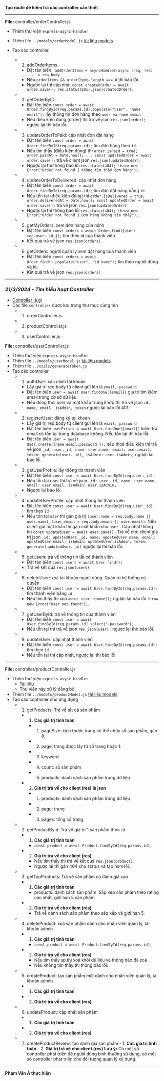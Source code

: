 
**Tạo route để kiểm tra các controller cần thiết**

---

**File:** controller/orderController.js

- Thêm thư viện `express-async-handler`
- Thêm file `../models/orderModel.js` [tài liệu models](../models/ReadModel.md)
- Tạo các controller

  - 1. addOrderItems
    - Đặt tên biến ` addOrderItems = asyncHandler(async (req, res) ...  = req.body`
    - Nếu `orderItems && orderItems.length === 0` thì báo lỗi
    - Ngược lại thì cập nhật `const createdOrder = await order.save(); res.status(201).json(createdOrder);`
  - 2. getOrderByID
    - Đặt tên biến `const order = await Order.findById(req.params.id).populate("user", "name email");` lấy thông tin đơn hàng theo `user và name email`
    - Nếu điều kiện đúng (order) thì trả về json `res.json(order);` ngược lại thì báo lỗi.
  - 3. updateOrderToPaid: cập nhật đơn đặt hàng
    - Đặt tên biến `const order = await Order.findById(req.params.id);` tìm đơn hàng theo `id`.
    - Nếu tìm thấy (điều kiện đúng) thì `order.isPaid = true; order.paidAt = Date.now(); ... const updatedOrder = await order.save();` trả về client json `res.json(updatedOrder);`
    - Ngược lại thì thông báo lỗi `res.status(404); throw new Error("Order not found | Không tìm thấy đơn hàng");`
  - 4. updateOrderToDelivered: cập nhật đơn hàng
    - Đặt tên biến `const order = await Order.findById(req.params.id);` tìm đơn đặt hàng bằng `id`
    - Nếu tồn tại (điều kiện đúng) thì `order.isDelivered = true; order.deliveredAt = Date.now(); const updatedOrder = await order.save();` trả về json `res.json(updatedOrder)`
    - Ngược lại thì thông báo lỗi `res.status(404); throw new Error("Order not found | Đơn hàng không tìm thấy");`
  - 5. getMyOrders: xem đơn hàng của mình
    - Đặt tên biến `const orders = await Order.find({user: req.user._id,});` tìm theo id của thành viên
    - Kết quả trả về json `res.json(orders)`.
  - 6. getOrders: người quản lý xem đặt hàng của thành viên
    - Đặt tên biến `const orders = await Order.find().populate("user", "id name");` tìm theo người dùng và id.
    - Kết quả trả về json `res.json(orders)`

---

### _21/3/2024 - Tìm hiểu hoạt Controller_

- [Controller là gì](https://viblo.asia/p/nodejs-bai-8-controller-LzD5dgAeljY)
- Các file `controller` được lưu trong thư mục cùng tên
  - 1. orderController.js
  - 2. productController.js
  - 3. userController.js

**File:** controller/userController.js

- Thêm thư viện `express-async-handler`
- Thêm file `../models/userModel.js` [tài liệu models](../models/ReadModel.md)
- Thêm file `../utils/generateToken.js`
- Tạo các controller
  - 1. authUser: xác minh tài khoản
    - Lấy giá trị req.body từ client gửi lên là `email, password`
    - Đặt tên biến `user = await User.findOne({email})` giá trị tìm kiếm email trong cơ sở dữ liệu.
    - Nếu đồng thời user và mật khẩu trung khớp thì trả về json `id, name, email, isAdmin, token` ngược lại báo lỗi 401
  - 2. registerUser: đăng ký tài khoản
    - Lấy giá trị req.body từ client gửi lên là `email, password`
    - Đặt tên biến `userExists = await User.findOne({email})` kiểm tra email có tồn tại trong database không. Nếu tồn tại thì báo lỗi.
    - Đặt tên biến `user = await User.create({name,email,password,});` nếu thoả điều kiện thì trả về json `_id: user._id, name: user.name, email: user.email, token: generate(user._id), isAdmin: user.isAdmin,` ngược lại báo lỗi.
  - 3. getUserProfile: lấy thông tin thành viên
    - Đặt tên biến `const user = await User.findById(req.user._id);`
    - Nếu tồn tại user thì trả về json `_id: user._id, name: user.name, email: user.email, isAdmin: user.isAdmin,`
    - Ngược lại báo lỗi.
  - 4. updateUserProfile: cập nhật thông tin thành viên
    - Đặt tên biến `const user = await User.findById(req.user._id);` tìm theo `id`
    - Nếu tồn tại `user` thì gán giá trị `(user.name = req.body.name || user.name)`, `(user.email = req.body.email || user.email)`. Nếu client gửi mật khẩu thì gán mật khẩu cho `user` . Cập nhật thông tin `const updatedUser = await user.save();`.Trả về cho client giá trị json `_id: updatedUser._id, name: updatedUser.name, email: updatedUser.email, isAdmin: updatedUser.isAdmin, token: generate(updatedUser._id)` ngược lại thì báo lỗi.
  - 5. getUsers: trả về thông tin tất cả thành viên
    - Đặt tên biến `const users = await User.find();`
    - Trả về kết quả `res.json(users)`
  - 6. deleteUser: xoá tài khoản người dùng. Quản trị hệ thống có quyền
    - Đặt tên biến `const user = await User.findById(req.params.id);` tìm thành viên bằng `id`
    - Nếu tìm thấy thì xoá `await user.remove();` ngược lại báo lỗi `throw new Error("User not found");`.
  - 7. getUserById: trả về thông tin của thành viên
    - Đặt tên biến `const user = await User.findById(req.params.id).select("-password");`
    - Nếu tồn tại thì trả về json `res.json(user);` ngược lại thò báo lỗi.
  - 8. updateUser: cập nhật thành viên
    - Đặt tên biến `const user = await User.findById(req.params.id);` tìm theo `id`
    - Nếu tồn tại thì cập nhật, ngược lại thì báo lỗi.

---

**File:** controller/productController.js

- Thêm thư viện `express-async-handler`
  - [Tài liệu](https://www.npmjs.com/package/express-async-handler)
  - Thư viện này xử lý đồng bộ.
- Thêm file `../models/productModel.js` [tài liệu models](../models/ReadModel.md)
- Tạo các controller cho ứng dụng
  - 1. getProducts: Trả về tất cả sản phẩm
    - 1. **Các giá trị tính toán**
      - 1. pageSize: kích thước trang có thể chứa số sản phẩm, gán 8.
      - 2. page: trang được lấy từ số trang hoặc 1.
      - 3. keyword
      - 4. count: số sản phẩm
      - 5. products: danh sách sản phẩm trong dữ liệu
    - 2. **Giá trị trả về cho client (res) là json**
      - 1. products: danh sách sản phẩm trong dữ liệu
      - 2. page: trang
      - 3. pages: tổng số trang
  - 2. getProductById: Trả về giá trị 1 sản phẩm theo `id`
    - 1. **Các giá trị tính toán**
      - `const product = await Product.findById(req.params.id);`
    - 2. **Giá trị trả về cho client (res)**
      - Nếu tìm thấy thì trả về kết quả `res.json(product);`
      - Ngược lại thì gán 404 cho status và tạo hàm lỗi.
  - 3. getTopProducts: Trả về sản phẩm có đánh giá cao
    - 1. **Các giá trị tính toán**
      - products: danh sách sản phẩm. Sắp xếp sản phẩm theo rating cao nhất, giới hạn 5 sản phẩm
    - 2. **Giá trị trả về cho client (res)**
      - Trả về danh sách sản phẩm theo sắp xếp và giới hạn 5.
  - 4. deleteProduct: xoá sản phẩm dành cho nhân viên quản lý, tài khoản admin
    - 1. **Các giá trị tính toán**
      - `const product = await Product.findById(req.params.id);`
    - 2. **Giá trị trả về cho client (res)**
      - Nếu tìm thấy sp thì xoá khỏi dữ liệu và thông báo đã xoá
      - Nếu không tìm thấy thì thông báo lỗi.
  - 5. createProduct: tạo sản phẩm mới dành cho nhân viên quản lý, tài khoản admin
    - 1. **Các giá trị tính toán**
    - 2. **Giá trị trả về cho client (res)**
  - 6. updateProduct: cập nhật sản phẩm
    - 1. **Các giá trị tính toán**
    - 2. **Giá trị trả về cho client (res)**
  - 7. createProductReview: tạo đánh giá sản phẩm - 1. **Các giá trị tính toán** - 2. **Giá trị trả về cho client (res)**
       **Lưu ý:** Có một số controller phát triển để người dùng bình thường sử dụng, có một số controller phát triển cho đối tượng quản lý xử dụng.

---
**Phạm Văn Á thực hiện**